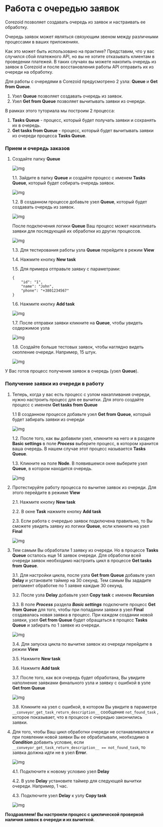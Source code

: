 # Работа с очередью заявок

Corezoid позволяет создавать очередь из заявок и настраивать ее обработку.

Очередь заявок может являться связующим звеном между различными процессами в ваших приложениях. 

Как это может быть использовано на практике?
Представим, что у вас случился сбой платежного API, но вы не хотите отказывать клиентам в проведении платежей. В таких случаях вы можете накопить очередь из заявок в Corezoid и после восстановления работы API отправить их из очереди на обработку.

Для работы с очередями в Corezoid предусмотрено 2 узла: **Queue** и **Get from Queue**.
1. Узел **Queue** позволяет создавать очередь из заявок.
2. Узел **Get from Queue** позволяет вычитывать заявки из очереди.

В рамках этого туториала мы построим 2 процесса:
1. **Tasks Queue** - процесс, который будет получать заявки и сохранять их в очередь.
2. **Get tasks from Queue** - процесс, который будет вычитывать заявки из очереди процесса **Tasks Queue**.

### Прием и очередь заказов

1. Cоздайте папку **Queue**

    ![img](../../../en/plugins/queue/img/create-new-process.png)

    1.1. Зайдите в папку **Queue** и создайте процесс с именем **Tasks Queue**, который будет собирать очередь заявок.
    
    ![img](../../../en/plugins/queue/img/new-process-task-queue.png)

    1.2. В созданном процессе добавьте узел **Queue**, который будет создавать очередь из 
заявок.

    ![img](../../../en/plugins/queue/img/add-queue-node.png)

    После подключения логики **Queue** Ваш процесс может накапливать заявки для последующей их обработки из других процессов.

   ![img](../../../en/plugins/queue/img/queue-node.png)

    1.3. Для тестирования работы узла **Queue** перейдите в режим **View** 
 
    1.4. Нажмите кнопку **New task**
 
    1.5. Для примера отправьте заявку с параметрами:
    ```    
    {
        "id": "1",
        "name": "John",
        "phone": "+3801234567"
    }
    ```
    1.6. Нажмите кнопку **Add task**
    
    ![img](../../../en/plugins/queue/img/add-new-task.png)

    1.7. После отправки заявки кликните на **Queue**, чтобы увидеть содержимое узла

    ![img](../../../en/plugins/queue/img/task-details.png)

    1.8. Создайте больше тестовых заявок, чтобы наглядно видеть скопление очереди. Например, 15 штук.
    
     ![img](../../../en/plugins/queue/img/many-tasks.png)

У Вас готов процесс получения заявок в очередь (узел **Queue**).
 
### Получение заявки из очереди в работу

1. Теперь, когда у вас есть процесс с узлом накапливания очереди, нужно настроить процесс для ее вычитки. Для этого создайте процесс с именем **Get tasks from Queue** 
   
    1.1 В созданном процессе добавьте узел **Get from Queue**, который будет забирать заявки из очереди
    
     ![img](../../../en/plugins/queue/img/get-from-queue-node.png)

    1.2. После того, как вы добавили узел, кликните на него и в разделе **Basic settings** в поле ***Process*** выберите процесс, в котором хранится ваша очередь. В нашем случае этот процесс называется **Tasks Queue**. 
 
    1.3. Кликните на поле **Node**. В появившемся окне выберите узел **Queue**, в котором находится очередь. 
 
    ![img](../../../en/plugins/queue/img/get-from-queue-setting.png)
 
2. Протестируйте работу процесса по вычитке заявок из очереди. Для этого перейдите в режиме **View** 
 
    2.1. Нажмите кнопку **New task**
 
    2.2. В окне **Task** нажмите кнопку **Add task**
 
    2.3. Если работа с очередью заявок подключена правильно, то Вы сможете увидеть заявку из логики **Queue**, если кликните на узел **Final**

    ![img](../../../en/plugins/queue/img/get-from-queue-task-example.png)

3. Тем самым Вы обработали 1 заявку из очереди. Но в процессе **Tasks Queue** осталось еще 14 заявок очереди. Для обработки всей очереди заявок необходимо настроить цикл в процессе **Get tasks from Queue**.
 
    3.1. Для настройки цикла, после узла **Get from Queue** добавьте узел **Delay** и установите таймер на 30 секунд. Тем самым Вы зададите регламент обработке по 1 заявке каждые 30 секунд.
 
    3.2. После узла **Delay** добавьте узел **Copy task** с именем **Recursion**
 
    3.3. В поле ***Process*** раздела ***Basic settings*** подключите процесс **Get from Queue** для того, чтобы при попадании заявки в узел **Final** создавалась новая заявка в процесс. При каждом создании новой заявки, узел **Get from Queue** будет обращаться в процесс **Tasks Queue** и забирать по 1 заявке из очереди.

     ![img](../../../en/plugins/queue/img/recursion-node.png)

    3.4. Для запуска цикла по вычитке заявок из очереди перейдите в режим **View**
 
    3.5. Нажмите **New task**
 
    3.6. Нажмите **Add task**
 
    3.7. После того, как вся очередь будет обработана, Вы увидите наполнение заявками финального узла и заявку с ошибкой в узле **Get from Queue**

    ![img](../../../en/plugins/queue/img/final-node.png)

    3.8. Кликните на узел с ошибкой, в котором Вы увидите в параметре ```__conveyor_get_task_return_description__``` сообщение ```not_found_task``` , которое показывает, что в процессе с очередью закончились заявки.
 
4. Для того, чтобы Ваш цикл обработки очереди не останавливался и при появлении новой заявки Вы ее обрабатывали, необходимо в ***Condition*** добавить условие, если ```__conveyor_get_task_return_description__ == not_found_task```, то заявка должна идти не в узел **Error**.
 
    ![img](../../../en/plugins/queue/img/escalation-node-settings.png)
 
    4.1. Подключите к новому условию узел **Delay**
 
    4.2. В узле **Delay** установите таймер для следующей вычитки очереди. Например, 1 час.
 
    4.3. Подключите узел **Delay** к узлу **Copy task**

     ![img](../../../en/plugins/queue/img/delay-node.png)

**Поздравляем! Вы настроили процесс с циклической проверкой наличия заявок в очереди и их вычиткой**. 
 
 


